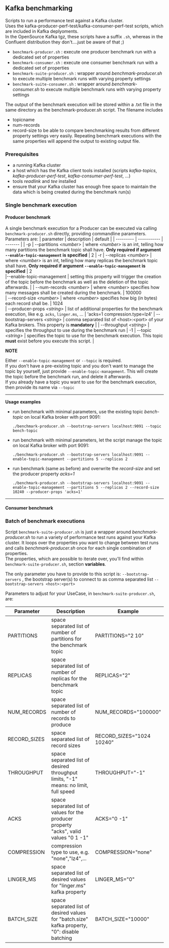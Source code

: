 
## Kafka benchmarking

Scripts to run a performance test against a Kafka cluster.  
Uses the kafka-producer-perf-test/kafka-consumer-perf-test scripts, which are included in Kafka deplyoments.  
In the OpenSource Kafka tgz, these scripts have a suffix ```.sh```, whereas in the Confluent distribution they don't....just be aware of that ;)

* ```benchmark-producer.sh``` : execute one producer benchmark run with a dedicated set of properties
* ```benchmark-consumer.sh``` : execute one consumer benchmark run with a dedicated set of properties
* ```benchmark-suite-producer.sh``` : wrapper around _benchmark-producer.sh_ to execute multiple benchmark runs with varying property settings
* ```benchmark-suite-consumer.sh``` : wrapper around _benchmark-consumer.sh_ to execute multiple benchmark runs with varying property settings

The output of the benchmark execution will be stored within a .txt file in the same directory as the benchmark-producer.sh script. The filename includes 
- topicname
- num-records
- record-size
to be able to compare benchmarking results from different property settings very easily.
Repeating benchmark executions with the same properties will append the output to existing output file.


### Prerequisites

- a running Kafka cluster
- a host which has the Kafka client tools installed (scripts _kafka-topics_, _kafka-producer-perf-test_, _kafka-consumer-perf-test_, ...)
- tools _readlink_ and _tee_ installed
- ensure that your Kafka cluster has enough free space to maintain the data which is being created during the benchmark run(s)

### Single benchmark execution

#### Producer benchmark

A single benchmark execution for a Producer can be executed via calling ```benchmark-producer.sh``` directly, providing commandline parameters.  
Parameters are:
 | parameter | description | default |
 | --------- | ----------- | ------- |
 | -p \| --partitions _\<number\>_  | where _\<number\>_ is an int, telling how many partitions the benchmark topic shall have. **Only required if argument ```--enable-topic-management``` is specified** | 2
 | -r \| --replicas _\<number\>_  | where _\<number\>_ is an int, telling how many replicas the benchmark topic shall have. **Only required if argument ```--enable-topic-management``` is specified** | 2  
 |--enable-topic-management  |  setting this property will trigger the creation of the topic before the benchmark as well as the deletion of the topic afterwards. |
 | --num-records _\<number\>_ |  where _\<number\>_ specifies how many messages shall be created during the benchmark. | 100000  
 | --record-size _\<number\>_ |  where _\<number\>_ specifies how big (in bytes) each record shall be. | 1024  
 | --producer-props _<string\>_ | list of additional properties for the benchmark execution, like e.g. ```acks```, ```linger.ms```, ... | 'acks=1 compression.type=lz4'
 | --bootstrap-servers _\<string\>_ | comma separated list of \<host\>:\<port\> of your Kafka brokers. This property is **mandatory** |
 | --throughput _\<string\>_ | specifies the throughput to use during the benchmark run | -1
 | --topic _\<string\>_ |  specifies the topic to use for the benchmark execution. This topic **must** exist before you execute this script.  |
  

**NOTE**

Either  ```--enable-topic-management``` or ```--topic``` is required.  
If you don't have a pre-existing topic and you don't want to manage the topic by yourself, just provide ```--enable-topic-management```. This will create the topic before the benchmark run, and delete it afterwards.  
If you already have a topic you want to use for the benchmark execution, then provide its name via ```--topic```

---
**Usage examples**

* run benchmark with minimal parameters, use the existing topic _bench-topic_ on local Kafka broker with port 9091:
  ```
  ./benchmark-producer.sh --bootstrap-servers localhost:9091 --topic bench-topic
  ```
* run benchmark with minimal parameters, let the script manage the topic on local Kafka broker with port 9091:
  ```
  ./benchmark-producer.sh --bootstrap-servers localhost:9091 --enable-topic-management --partitions 5 --replicas 2
  ```
* run benchmark (same as before) and overwrite the _record-size_ and set the producer property _acks=1_
  ```
  ./benchmark-producer.sh --bootstrap-servers localhost:9091 --enable-topic-management --partitions 5 --replicas 2 --record-size 10240 --producer-props 'acks=1'
  ```

---

#### Consumer benchmark

### Batch of benchmark executions

Script ```benchmark-suite-producer.sh``` is just a wrapper around _benchmark-producer.sh_ to run a variety of performance test runs against your Kafka cluster. It loops over the properties you want to change between test runs and calls _benchmark-producer.sh_ once for each single combination of properties.  
The properties, which are possible to iterate over, you'll find within ```benchmark-suite-producer.sh```, section  **variables**.  

The only parameter you have to provide to this script is: ```--bootstrap-servers``` , the bootstrap server(s) to connect to as comma separated list ```--bootstrap-servers <host>:<port>```

Parameters to adjust for your UseCase, in ```benchmark-suite-producer.sh```, are:

| Parameter | Description | Example
| --------- | ----------- | -------
PARTITIONS | space separated list of number of partitions for the benchmark topic | PARTITIONS="2 10"
REPLICAS | space separated list of number of replicas for the benchmark topic | REPLICAS="2"
NUM_RECORDS | space separated list of number of records to produce | NUM_RECORDS="100000"
RECORD_SIZES | space separated list of record sizes | RECORD_SIZES="1024 10240"
THROUGHPUT | space separated list of desired throughput limits, "-1" means: no limit, full speed | THROUGHPUT="-1"
ACKS | space separated list of values for the producer property "acks", valid values "0 1 -1" | ACKS="0 -1"
COMPRESSION | compression type to use, e.g. "none","lz4",... | COMPRESSION="none"
LINGER_MS | space separated list of desired values for "linger.ms" kafka property | LINGER_MS="0"
BATCH_SIZE | space separated list of desired values for "batch.size" kafka property, "0": disable batching | BATCH_SIZE="10000"

